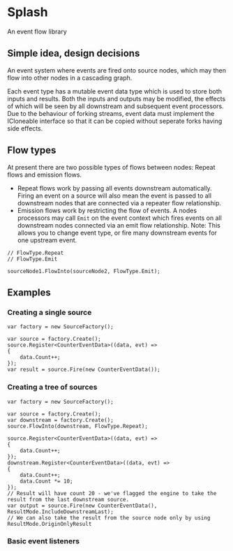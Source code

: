 # Splash

An event flow library

## Simple idea, design decisions

An event system where events are fired onto source nodes, which may then flow into other nodes in a cascading graph.

Each event type has a mutable event data type which is used to store both inputs and results. 
Both the inputs and outputs may be modified, the effects of which will be seen by all downstream and subsequent event processors.
Due to the behaviour of forking streams, event data must implement the ICloneable interface so that it can be copied without seperate forks having side effects.

## Flow types

At present there are two possible types of flows between nodes: Repeat flows and emission flows.

 - Repeat flows work by passing all events downstream automatically. Firing an event on a source will also mean the event is passed to all downstream nodes that are connected via a repeater flow relationship.
 - Emission flows work by restricting the flow of events. A nodes processors may call `Emit` on the event context which fires events on all downstream nodes connected via an emit flow relationship. Note: This allows you to change event type, or fire many downstream events for one upstream event.

 ```
 // FlowType.Repeat
 // FlowType.Emit

 sourceNode1.FlowInto(sourceNode2, FlowType.Emit);
 ```

## Examples

### Creating a single source

```
var factory = new SourceFactory();

var source = factory.Create();
source.Register<CounterEventData>((data, evt) =>
{
	data.Count++;
});
var result = source.Fire(new CounterEventData());
```

### Creating a tree of sources

```
var factory = new SourceFactory();

var source = factory.Create();
var downstream = factory.Create();
source.FlowInto(downstream, FlowType.Repeat);

source.Register<CounterEventData>((data, evt) =>
{
    data.Count++;
});
downstream.Register<CounterEventData>((data, evt) =>
{
	data.Count++;
    data.Count *= 10;
});
// Result will have count 20 - we've flagged the engine to take the result from the last downstream source.
var output = source.Fire(new CounterEventData(), ResultMode.IncludeDownstreamLast);
// We can also take the result from the source node only by using ResultMode.OriginOnlyResult
```

### Basic event listeners

